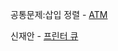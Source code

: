 공통문제:삽입 정렬 - [ATM](https://www.acmicpc.net/problem/11399)

신재안 - [프린터 큐](https://www.acmicpc.net/problem/1966)
